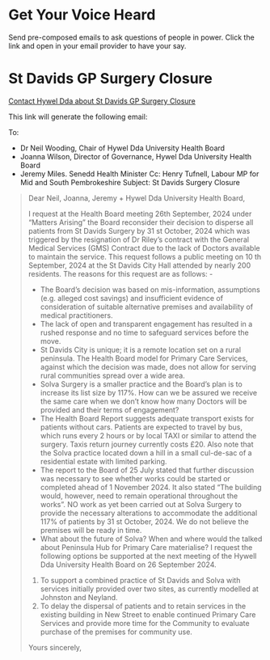 # Get Your Voice Heard
Send pre-composed emails to ask questions of people in power. 
Click the link and open in your email provider to have your say.

# St Davids GP Surgery Closure

<a href="mailto:neil.wooding@wales.nhs.uk,joanna.L.wilson@wales.nhs.uk,corporate.correspondence.hdd@wales.nhs.uk,jeremy.miles@senedd.wales?subject=Davids Surgery Closure&cc= henry.tufnell.mp@parliament.uk&body=Dear Neil, Joanna, Jeremy + Hywel Dda University Health Board,%0D%0A%0D%0A,I request at the Health Board meeting 26th September, 2024 under “Matters Arising” the Board reconsider their decision to disperse all patients from St Davids Surgery by 31 st October, 2024 which was triggered by the resignation of Dr Riley’s contract with the General Medical Services (GMS) Contract due to the lack of Doctors available to maintain the service.This request follows a public meeting on 10 th September, 2024 at the St Davids City Hall attended by nearly 200 residents.%0D%0AThe reasons for this request are as follows: -%0D%0A- The Board’s decision was based on mis-information, assumptions (e.g. alleged cost savings) and insufficient evidence of consideration of suitable alternative premises and availability of medical practitioners.%0D%0A- The lack of open and transparent engagement has resulted in a rushed response and no time to safeguard services before the move.%0D%0A- St Davids City is unique; it is a remote location set on a rural peninsula. The Health Board
model for Primary Care Services, against which the decision was made, does not allow for serving rural communities spread over a wide area.%0D%0A- Solva Surgery is a smaller practice and the Board’s plan is to increase its list size by 117%. How can we be assured we receive the same care when we don’t know how many Doctors will be provided and their terms of engagement?%0D%0A- The Health Board Report suggests adequate transport exists for patients without cars. Patients are expected to travel by bus, which runs every 2 hours or by local TAXI or similar to attend the surgery. Taxis return journey currently costs £20. Also note that the Solva practice located down a hill in a small cul-de-sac of a residential estate with limited parking.%0D%0A- The report to the Board of 25 July stated that further discussion was necessary to see whether works could be started or completed ahead of 1 November 2024. It also stated “The building would, however, need to remain operational throughout the works”. NO work as yet been carried out at Solva Surgery to provide the necessary alterations to accommodate the additional 117% of patients by 31 st October, 2024. We do not believe the premises will be ready in time.%0D%0A- What about the future of Solva? When and where would the talked about Peninsula Hub for Primary Care materialise?%0D%0A%0D%0AI request the following options be supported at the next meeting of the Hywell Dda University Health Board on 26 September 2024.%0D%0A1. To support a combined practice of St Davids and Solva with services initially provided over two sites, as currently modelled at Johnston and Neyland.%0D%0A2. To delay the dispersal of patients and to retain services in the existing building in New Street to enable continued Primary Care Services and provide more time for the Community to evaluate purchase of the premises for community use.%0D%0A%0D%0AYours sincerely,%0D%0A%0D%0A">Contact Hywel Dda about St Davids GP Surgery Closure</a>

This link will generate the following email:

To: 
- Dr Neil Wooding, Chair of Hywel Dda University Health Board
- Joanna Wilson, Director of Governance, Hywel Dda University Health Board
- Jeremy Miles. Senedd Health Minister
Cc:
Henry Tufnell, Labour MP for Mid and South Pembrokeshire
Subject:
St Davids Surgery Closure

> Dear Neil, Joanna, Jeremy + Hywel Dda University Health Board,
>
> I request at the Health Board meeting 26th September, 2024 under “Matters Arising” the Board
reconsider their decision to disperse all patients from St Davids Surgery by 31 st October, 2024 which
was triggered by the resignation of Dr Riley’s contract with the General Medical Services (GMS)
Contract due to the lack of Doctors available to maintain the service.
This request follows a public meeting on 10 th September, 2024 at the St Davids City Hall attended by
nearly 200 residents.
The reasons for this request are as follows: -
> - The Board’s decision was based on mis-information, assumptions (e.g. alleged cost savings)
and insufficient evidence of consideration of suitable alternative premises and availability of
medical practitioners.
> - The lack of open and transparent engagement has resulted in a rushed response and no time
to safeguard services before the move.
> - St Davids City is unique; it is a remote location set on a rural peninsula. The Health Board
model for Primary Care Services, against which the decision was made, does not allow for
serving rural communities spread over a wide area.
> - Solva Surgery is a smaller practice and the Board’s plan is to increase its list size by 117%.
How can we be assured we receive the same care when we don’t know how many Doctors
will be provided and their terms of engagement?
> - The Health Board Report suggests adequate transport exists for patients without cars.
Patients are expected to travel by bus, which runs every 2 hours or by local TAXI or similar to
attend the surgery. Taxis return journey currently costs £20. Also note that the Solva
practice located down a hill in a small cul-de-sac of a residential estate with limited parking.
> - The report to the Board of 25 July stated that further discussion was necessary to see
whether works could be started or completed ahead of 1 November 2024. It also stated
“The building would, however, need to remain operational throughout the works”. NO work
as yet been carried out at Solva Surgery to provide the necessary alterations to
accommodate the additional 117% of patients by 31 st October, 2024. We do not believe the
premises will be ready in time.
> - What about the future of Solva? When and where would the talked about Peninsula Hub for
Primary Care materialise?
> I request the following options be supported at the next meeting of the Hywell Dda University
Health Board on 26 September 2024.
> 1. To support a combined practice of St Davids and Solva with services initially provided over two
sites, as currently modelled at Johnston and Neyland.
> 2. To delay the dispersal of patients and to retain services in the existing building in New Street
> to enable continued Primary Care Services and provide more time for the Community to
> evaluate purchase of the premises for community use.
>
> Yours sincerely,
>
